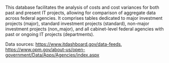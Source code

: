 This database facilitates the analysis of costs and cost variances for both past and present IT projects, allowing for comparison of aggregate data across federal agencies. It comprises tables dedicated to major investment projects (major), standard investment projects (standard), non-major investment projects (non_major), and all cabinet-level federal agencies with past or ongoing IT projects (departments).

Data sources: https://www.itdashboard.gov/data-feeds, https://www.opm.gov/about-us/open-government/Data/Apps/Agencies/index.aspx
